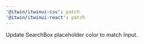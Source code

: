 ```yaml
---
'@itwin/itwinui-css': patch
'@itwin/itwinui-react': patch
---
```


Update SearchBox placeholder color to match Input.
